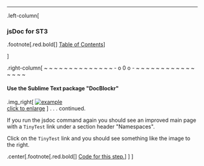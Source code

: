 ---
.left-column[
  ### jsDoc for ST3
.footnote[.red.bold[] [Table of Contents](./)] 
<!-- H -->]
.right-column[
~ ~ ~ ~ ~ ~ ~ ~ ~ ~ ~ ~ ~ ~ - o 0 o - ~ ~ ~ ~ ~ ~ ~ ~ ~ ~ ~ ~ ~ ~ ~ ~

#### Use the Sublime Text package "DocBlockr"

.img_right[
  <a href="http://i.imgur.com/VX85WIE.png" target="_blank">![example](http://i.imgur.com/LY7yErF.png)<br/>click to enlarge</a>
]
. . . continued.

If you run the jsdoc command again you should see an improved main page with a ```TinyTest``` link under a section header "Namespaces".

Click on the ```TinyTest``` link and you should see something like the image to the right.

<!-- Code for this begins at line #82 -->
<!-- B -->
.center[.footnote[.red.bold[] <a href="https://github.com/martinhbramwell/Meteor-CI-Tutorial/blob/master/Part05_AutomaticDocumentationInTheCloud.sh#L82" target="_blank">Code for this step.</a>] ]
]
